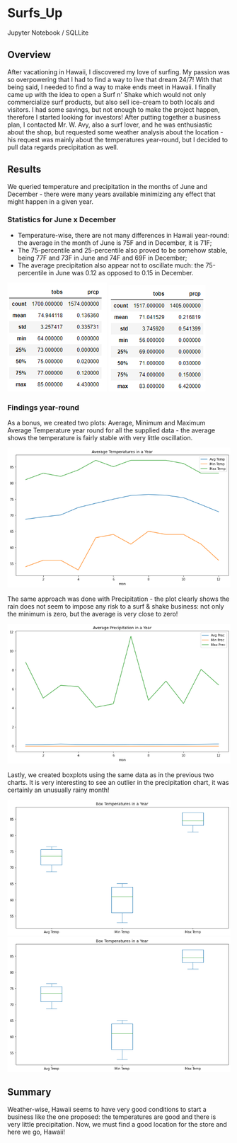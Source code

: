 # Surfs_Up
Jupyter Notebook / SQLLite

## Overview
After vacationing in Hawaii, I discovered my love of surfing. My passion was so overpowering that I had to find a way to live that dream 24/7! With that being said, I needed to find a way to make ends meet in Hawaii. I finally came up with the idea to open a Surf n' Shake which would not only commercialize surf products, but also sell ice-cream to both locals and visitors. I had some savings, but not enough to make the project happen, therefore I started looking for investors! After putting together a business plan, I contacted Mr. W. Avy, also a surf lover, and he was enthusiastic about the shop, but requested some weather analysis about the location - his request was mainly about the temperatures year-round, but I decided to pull data regards precipitation as well.

## Results
We queried temperature and precipitation in the months of June and December - there were many years available minimizing any effect that might happen in a given year. 

### Statistics for June x December
- Temperature-wise, there are not many differences in Hawaii year-round: the average in the month of June is 75F and in December, it is 71F;
- The 75-percentile and 25-percentile also proved to be somehow stable, being 77F and 73F in June and 74F and 69F in December;
- The average precipitation also appear not to oscillate much: the 75-percentile in June was 0.12 as opposed to 0.15 in December.

![StatJune](/resources/StatJune.png)
![StatDec](/resources/StatDec.png)

### Findings year-round
As a bonus, we created two plots: Average, Minimum and Maximum Average Temperature year round for all the supplied data - the average shows the temperature is fairly stable with very little oscillation.

![PlotTempYear](/resources/PlotTempYear.png)

The same approach was done with Precipitation - the plot clearly shows the rain does not seem to impose any risk to a surf & shake business: not only the minimum is zero, but the average is very close to zero!

![PlotPrecYear](/resources/PlotPrecYear.png)

Lastly, we created boxplots using the same data as in the previous two charts. It is very interesting to see an outlier in the precipitation chart, it was certainly an unusually rainy month!

![BoxPlotTempYear](/resources/BoxPlotTempYear.png)
![BoxPlotTempYear](/resources/BoxPlotTempYear.png)


## Summary
Weather-wise, Hawaii seems to have very good conditions to start a business like the one proposed: the temperatures are good and there is very little precipitation. Now, we must find a good location for the store and here we go, Hawaii!